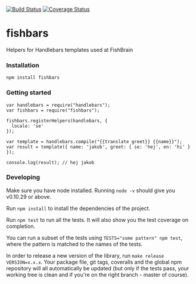 [![Build Status](https://travis-ci.org/fishbrain/fishbars.svg?branch=master)](https://travis-ci.org/fishbrain/fishbars)
[![Coverage Status](https://coveralls.io/repos/fishbrain/fishbars/badge.png?branch=master)](https://coveralls.io/r/fishbrain/fishbars?branch=master)


# fishbars

Helpers for Handlebars templates used at FishBrain



### Installation

`npm install fishbars`



### Getting started

	var handlebars = require("handlebars");
	var fishbars = require("fishbars");

	fishbars.registerHelpers(handlebars, {
	  locale: 'se'
	});

    var template = handlebars.compile("{{translate greet}} {{name}}");
    var result = template({ name: 'jakob', greet: { se: 'hej', en: 'hi' } });

    console.log(result); // hej jakob



### Developing

Make sure you have node installed. Running `node -v` should give you v0.10.29 or above.

Run `npm install` to install the dependencies of the project.

Run `npm test` to run all the tests. It will also show you the test coverage on completion.

You can run a subset of the tests using `TESTS="some pattern" npm test`, where the pattern is matched to the names of the tests.

In order to release a new version of the library, run `make release VERSION=x.x.x`. Your package file, git tags, coveralls and the global npm repository will all automatically be updated (but only if the tests pass, your working tree is clean and if you're on the right branch - master of course).
